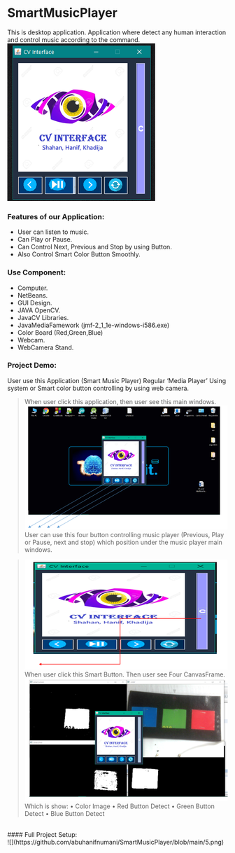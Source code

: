 # SmartMusicPlayer
This is desktop application. Application where detect any human interaction and control music according to the command.
<br>
![Application UI](https://github.com/abuhanifnumani/SmartMusicPlayer/blob/main/0.png)
<br>
### Features of our Application:
*	User can listen to music.
*	Can Play or Pause.
*	Can Control Next, Previous and Stop by using Button.
*	Also Control Smart Color Button Smoothly.  

### Use Component:
*	Computer.
*	NetBeans.
*	GUI Design.
*	JAVA OpenCV.
*	JavaCV Libraries.
*	JavaMediaFamework (jmf-2_1_1e-windows-i586.exe)
*	Color Board (Red,Green,Blue)
*	Webcam.
*	WebCamera Stand.

### Project Demo:
User use this Application (Smart Music Player) Regular ‘Media Player’ Using system or Smart color button controlling by using web camera.

>When user click this application, then user see this main windows.
![](https://github.com/abuhanifnumani/SmartMusicPlayer/blob/main/1.png)
<br> User can use this four button controlling music player (Previous, Play or Pause, next and stop) which position under the music player main windows.

> ![](https://github.com/abuhanifnumani/SmartMusicPlayer/blob/main/2.png)
> <br>
> When user click this Smart Button. Then user see Four CanvasFrame.
> <br>
> ![](https://github.com/abuhanifnumani/SmartMusicPlayer/blob/main/3.png)
> <br>
> Which is show: • Color Image • Red Button Detect • Green Button Detect • Blue Button Detect

<br>
#### Full Project Setup:
<br>
![](https://github.com/abuhanifnumani/SmartMusicPlayer/blob/main/5.png)
